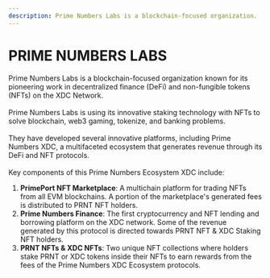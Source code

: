 ```yaml
---
description: Prime Numbers Labs is a blockchain-focused organization.
---
```


# PRIME NUMBERS LABS

Prime Numbers Labs is a blockchain-focused organization known for its pioneering work in decentralized finance (DeFi) and non-fungible tokens (NFTs) on the XDC Network. \
\
Prime Numbers Labs is using its innovative staking technology with NFTs to solve blockchain, web3 gaming, tokenize, and banking problems.\
\
They have developed several innovative platforms, including Prime Numbers XDC, a multifaceted ecosystem that generates revenue through its DeFi and NFT protocols.\
\
Key components of this Prime Numbers Ecosystem XDC include:

1. **PrimePort NFT Marketplace**: A multichain platform for trading NFTs from all EVM blockchains. A portion of the marketplace's generated fees is distributed to PRNT NFT holders.
2. **Prime Numbers Finance**: The first cryptocurrency and NFT lending and borrowing platform on the XDC network. Some of the revenue generated by this protocol is directed towards PRNT NFT & XDC Staking NFT holders.
3. **PRNT NFTs & XDC NFTs**: Two unique NFT collections where holders stake PRNT or XDC tokens inside their NFTs to earn rewards from the fees of the Prime Numbers XDC Ecosystem protocols.
